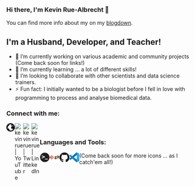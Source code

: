 ### Hi there, I'm Kevin Rue-Albrecht 👋

You can find more info about my on my [blogdown][website].

## I'm a Husband, Developer, and Teacher!

- 🔭 I’m currently working on various academic and community projects (Come back soon for links!)
- 🌱 I’m currently learning ... a lot of different skills!
- 👯 I’m looking to collaborate with other scientists and data science trainers.
- ⚡ Fun fact: I initially wanted to be a biologist before I fell in love with programming to process and analyse biomedical data.

<!--
**kevinrue/kevinrue** is a ✨ _special_ ✨ repository because its `README.md` (this file) appears on your GitHub profile.

Here are some ideas to get you started:

- 🤔 I’m looking for help with ...
- 💬 Ask me about ...
- 📫 How to reach me: ...
- 😄 Pronouns: ...


Shoutout to https://www.youtube.com/watch?v=ECuqb5Tv9qI&ab_channel=codeSTACKr for inspiration.
-->

### Connect with me:

[<img align="left" alt="https://kevinrue.github.io/" width="22px" src="https://raw.githubusercontent.com/iconic/open-iconic/master/svg/globe.svg" />][website]
[<img align="left" alt="kevinrue | YouTube" width="22px" src="https://cdn.jsdelivr.net/npm/simple-icons@v3/icons/youtube.svg" />][youtube]
[<img align="left" alt="kevinrue | Twitter" width="22px" src="https://cdn.jsdelivr.net/npm/simple-icons@v3/icons/twitter.svg" />][twitter]
[<img align="left" alt="kevinrue | LinkedIn" width="22px" src="https://cdn.jsdelivr.net/npm/simple-icons@v3/icons/linkedin.svg" />][linkedin]

<br />

### Languages and Tools:

[<img align="left" alt="Terminal" width="26px" src="https://raw.githubusercontent.com/github/explore/80688e429a7d4ef2fca1e82350fe8e3517d3494d/topics/terminal/terminal.png" />][terminal]
[<img align="left" alt="Git" width="26px" src="https://raw.githubusercontent.com/github/explore/80688e429a7d4ef2fca1e82350fe8e3517d3494d/topics/git/git.png" />][git]
[<img align="left" alt="GitHub" width="26px" src="https://raw.githubusercontent.com/github/explore/78df643247d429f6cc873026c0622819ad797942/topics/github/github.png" />][github]
[<img align="left" alt="Visual Studio Code" width="26px" src="https://raw.githubusercontent.com/github/explore/80688e429a7d4ef2fca1e82350fe8e3517d3494d/topics/visual-studio-code/visual-studio-code.png" />][visual-studio-code]

(Come back soon for more icons ... as I catch'em all!)

<br />
<br />

[website]: https://kevinrue.github.io/
[youtube]: https://www.youtube.com/channel/UCVKqywTvr509fIDy-tlcu8A
[twitter]: https://twitter.com/KevinRUE67
[linkedin]: https://www.linkedin.com/in/kevin-rue-albrecht/
[terminal]: https://en.wikipedia.org/wiki/Terminal_(macOS)
[git]: https://git-scm.com/
[github]: https://github.com/
[visual-studio-code]: https://code.visualstudio.com/
